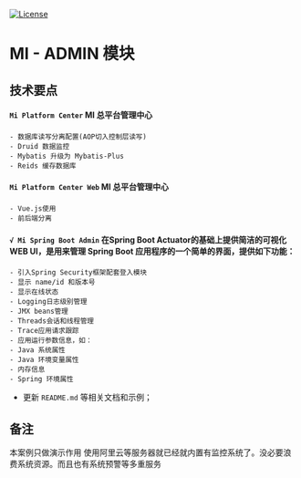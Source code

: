 [![License](https://img.shields.io/badge/license-MIT-blue.svg)](http://blog.csdn.net/fjnpysh)

# MI - ADMIN 模块  

## 技术要点

####  **`Mi Platform Center`**  MI 总平台管理中心 
   
    - 数据库读写分离配置(AOP切入控制层读写)
    - Druid 数据监控
    - Mybatis 升级为 Mybatis-Plus
    - Reids 缓存数据库


####  **`Mi Platform Center Web`**  MI 总平台管理中心
   
    - Vue.js使用
    - 前后端分离


#### **` √ Mi Spring Boot Admin `**  在Spring Boot Actuator的基础上提供简洁的可视化WEB UI，是用来管理 Spring Boot 应用程序的一个简单的界面，提供如下功能：  
    - 引入Spring Security框架配套登入模块
    - 显示 name/id 和版本号
    - 显示在线状态
    - Logging日志级别管理
    - JMX beans管理
    - Threads会话和线程管理
    - Trace应用请求跟踪
    - 应用运行参数信息，如：
    - Java 系统属性
    - Java 环境变量属性
    - 内存信息
    - Spring 环境属性

    
- 更新 `README.md` 等相关文档和示例；

## 备注

本案例只做演示作用 
使用阿里云等服务器就已经就内置有监控系统了。没必要浪费系统资源。而且也有系统预警等多重服务